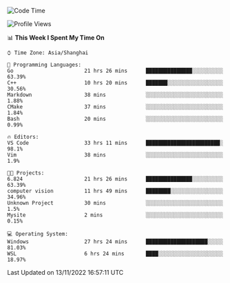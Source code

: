 <!--START_SECTION:waka-->
![Code Time](http://img.shields.io/badge/Code%20Time-334%20hrs%2040%20mins-blue)

![Profile Views](http://img.shields.io/badge/Profile%20Views-2-blue)

📊 **This Week I Spent My Time On** 

```text
⌚︎ Time Zone: Asia/Shanghai

💬 Programming Languages: 
Go                       21 hrs 26 mins      ███████████████░░░░░░░░░░   63.39% 
C++                      10 hrs 20 mins      ███████░░░░░░░░░░░░░░░░░░   30.56% 
Markdown                 38 mins             ░░░░░░░░░░░░░░░░░░░░░░░░░   1.88% 
CMake                    37 mins             ░░░░░░░░░░░░░░░░░░░░░░░░░   1.84% 
Bash                     20 mins             ░░░░░░░░░░░░░░░░░░░░░░░░░   0.99%

🔥 Editors: 
VS Code                  33 hrs 11 mins      ████████████████████████░   98.1% 
Vim                      38 mins             ░░░░░░░░░░░░░░░░░░░░░░░░░   1.9%

🐱‍💻 Projects: 
6.824                    21 hrs 26 mins      ███████████████░░░░░░░░░░   63.39% 
computer vision          11 hrs 49 mins      ████████░░░░░░░░░░░░░░░░░   34.96% 
Unknown Project          30 mins             ░░░░░░░░░░░░░░░░░░░░░░░░░   1.5% 
Mysite                   2 mins              ░░░░░░░░░░░░░░░░░░░░░░░░░   0.15%

💻 Operating System: 
Windows                  27 hrs 24 mins      ████████████████████░░░░░   81.03% 
WSL                      6 hrs 24 mins       ████░░░░░░░░░░░░░░░░░░░░░   18.97%

```


 Last Updated on 13/11/2022 16:57:11 UTC
<!--END_SECTION:waka-->